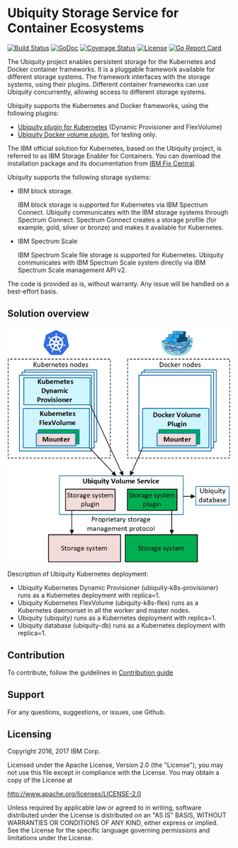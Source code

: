 # Ubiquity Storage Service for Container Ecosystems 
[![Build Status](https://travis-ci.org/IBM/ubiquity.svg?branch=master)](https://travis-ci.org/IBM/ubiquity)
[![GoDoc](https://godoc.org/github.com/IBM/ubiquity?status.svg)](https://godoc.org/github.com/IBM/ubiquity)
[![Coverage Status](https://coveralls.io/repos/github/IBM/ubiquity/badge.svg?branch=dev)](https://coveralls.io/github/IBM/ubiquity?branch=dev)
[![License](https://img.shields.io/badge/license-Apache--2.0-blue.svg)](http://www.apache.org/licenses/LICENSE-2.0)
[![Go Report Card](https://goreportcard.com/badge/github.com/IBM/ubiquity)](https://goreportcard.com/report/github.com/IBM/ubiquity)


The Ubiquity project enables persistent storage for the Kubernetes and Docker container frameworks. It is a pluggable framework available for different storage systems. The framework interfaces with the storage systems, using their plugins. Different container frameworks can use Ubiquity concurrently, allowing access to different storage systems.

Ubiquity supports the Kubernetes and Docker frameworks, using the following plugins:

- [Ubiquity plugin for Kubernetes](https://github.com/IBM/ubiquity-k8s) (Dynamic Provisioner and FlexVolume)
- [Ubiquity Docker volume plugin](https://github.com/IBM/ubiquity-docker-plugin), for testing only.

The IBM official solution for Kubernetes, based on the Ubiquity project, is referred to as IBM Storage Enabler for Containers. You can download the installation package and its documentation from [IBM Fix Central](http://www.ibm.com/support/fixcentral/swg/quickorder?parent=Software%20defined%20storage&product=ibm/StorageSoftware/IBM+Storage+Enabler+for+Containers&release=All&platform=All&function=all&source=fc).

Ubiquity supports the following storage systems:
* IBM block storage.

    IBM block storage is supported for Kubernetes via IBM Spectrum Connect. Ubiquity communicates with the IBM storage systems through Spectrum Connect. Spectrum Connect creates a storage profile (for example, gold, silver or bronze) and makes it available for Kubernetes.
   
* IBM Spectrum Scale

   IBM Spectrum Scale file storage is supported for Kubernetes. Ubiquity communicates with IBM Spectrum Scale system directly via IBM Spectrum Scale management API v2.

The code is provided as is, without warranty. Any issue will be handled on a best-effort basis.

## Solution overview

![Ubiquity Overview](images/ubiquity_architecture_draft_for_github.jpg)

Description of Ubiquity Kubernetes deployment:
   *   Ubiquity Kubernetes Dynamic Provisioner (ubiquity-k8s-provisioner) runs as a Kubernetes deployment with replica=1.
   *   Ubiquity Kubernetes FlexVolume (ubiquity-k8s-flex) runs as a Kubernetes daemonset in all the worker and master nodes.
   *   Ubiquity (ubiquity) runs as a Kubernetes deployment with replica=1.
   *   Ubiquity database (ubiquity-db) runs as a Kubernetes deployment with replica=1.


## Contribution
To contribute, follow the guidelines in [Contribution guide](contribution-guide.md)



## Support
For any questions, suggestions, or issues, use Github.

## Licensing

Copyright 2016, 2017 IBM Corp.

Licensed under the Apache License, Version 2.0 (the "License");
you may not use this file except in compliance with the License.
You may obtain a copy of the License at

http://www.apache.org/licenses/LICENSE-2.0

Unless required by applicable law or agreed to in writing, software
distributed under the License is distributed on an "AS IS" BASIS,
WITHOUT WARRANTIES OR CONDITIONS OF ANY KIND, either express or implied.
See the License for the specific language governing permissions and
limitations under the License.
